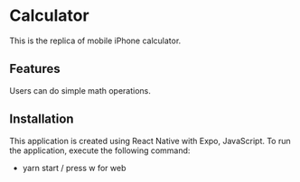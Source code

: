 # Calculator
This is the replica of mobile iPhone calculator.

## Features
Users can do simple math operations.

## Installation
This application is created using React Native with Expo, JavaScript. To run the application, execute the following command:

- yarn start / press w for web
